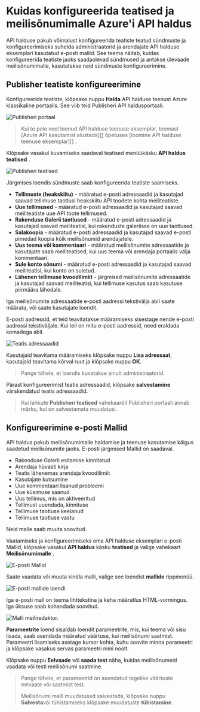 <properties 
    pageTitle="Kuidas konfigureerida teatised ja meilisõnumimalle Azure'i API haldus" 
    description="Siit saate teada, kuidas konfigureerida teatiste ja e-posti Mallid Azure'i API haldus." 
    services="api-management" 
    documentationCenter="" 
    authors="steved0x" 
    manager="erikre" 
    editor=""/>

<tags 
    ms.service="api-management" 
    ms.workload="mobile" 
    ms.tgt_pltfrm="na" 
    ms.devlang="na" 
    ms.topic="article" 
    ms.date="10/25/2016" 
    ms.author="sdanie"/>

# <a name="how-to-configure-notifications-and-email-templates-in-azure-api-management"></a>Kuidas konfigureerida teatised ja meilisõnumimalle Azure'i API haldus

API halduse pakub võimalust konfigureerida teatiste teatud sündmuste ja konfigureerimiseks suhelda administraatorid ja arendajate API halduse eksemplari kasutatud e-posti mallid. See teema näitab, kuidas konfigureerida teatiste jaoks saadaolevad sündmused ja antakse ülevaade meilisõnumimalle, kasutatakse neid sündmuste konfigureerimine.

## <a name="publisher-notifications"> </a>Publisher teatiste konfigureerimine

Konfigureerida teatiste, klõpsake nuppu **Halda** API halduse teenust Azure klassikaline portaalis. See viib teid Publisheri API haldusportaali.

![Publisheri portaal][api-management-management-console]

>Kui te pole veel loonud API halduse teenuse eksemplar, teemast [Azure API kasutamist alustada][] õpetuses [loomine API halduse teenuse eksemplar][] .

Klõpsake vasakul kuvamiseks saadaval teatised menüükäsku **API haldus** **teatised** .

![Publisheri teatised][api-management-publisher-notifications]

Järgmises loendis sündmuste saab konfigureerida teatiste saamiseks.

-   **Tellimuste (heakskiitu)** - määratud e-posti adressaadid ja kasutajad saavad tellimuse taotlusi heakskiitu API toodete kohta meiliteatiste.
-   **Uue tellimused** - määratud e-posti adressaadid ja kasutajad saavad meiliteatiste uue API toote tellimused.
-   **Rakenduse Galerii taotlused** - määratud e-posti adressaadid ja kasutajad saavad meiliteatisi, kui rakenduste galeriisse on uue taotlused.
-   **Salakoopia** - määratud e-posti adressaadid ja kasutajad saavad e-posti pimedad koopia kõik meilisõnumid arendajatele.
-   **Uus teema või kommentaari** - määratud meilisõnumite adressaatide ja kasutajate saab meiliteatised, kui uus teema või arendaja portaalis välja kommentaari.
-   **Sule konto sõnumi** - määratud e-posti adressaadid ja kasutajad saavad meiliteatisi, kui konto on suletud.
-   **Lähenen tellimuse kvoodilimiit** - järgmised meilisõnumite adressaatide ja kasutajad saavad meiliteatisi, kui tellimuse kasutus saab kasutuse piirmäära lähedale.

Iga meilisõnumite adressaatide e-posti aadressi tekstivälja abil saate määrata, või saate kasutajate loendit.

E-posti aadressid, et teid teavitatakse määramiseks sisestage nende e-posti aadressi tekstiväljale. Kui teil on mitu e-posti aadressid, need eraldada komadega abil.

![Teatis adressaadid][api-management-email-addresses]

Kasutajaid teavitama määramiseks klõpsake nuppu **Lisa adressaat**, kasutajaid teavitama kõrval ruut ja klõpsake nuppu **OK**.

>Pange tähele, et loendis kuvatakse ainult administraatorid.

Pärast konfigureerimist teatis adressaadid, klõpsake **salvestamine** värskendatud teatis adressaadid.

>Kui lahkute **Publisheri teatised** vahekaardil Publisheri portaali annab märku, kui on salvestamata muudatusi.

## <a name="email-templates"> </a>Konfigureerimine e-posti Mallid

API haldus pakub meilisõnumimalle haldamise ja teenuse kasutamise käigus saadetud meilisõnumite jaoks. E-posti järgmised Mallid on saadaval.

-   Rakenduse Galerii esitamise kinnitatud
-   Arendaja hüvasti kirja
-   Teatis lähenemas arendaja kvoodilimiit
-   Kasutajate kutsumine
-   Uue kommentaari lisanud probleemi
-   Uue küsimuse saanud
-   Uus tellimus, mis on aktiveeritud
-   Tellimust uuendada, kinnituse
-   Tellimuse taotluse keelanud
-   Tellimuse taotluse vastu

Neid malle saab muuta soovitud.

Vaatamiseks ja konfigureerimiseks oma API halduse eksemplari e-posti Mallid, klõpsake vasakul **API haldus** käsku **teatised** ja valige vahekaart **Meilisõnumimalle** .

![E-posti Mallid][api-management-email-templates]

Saate vaadata või muuta kindla malli, valige see loendist **mallide** rippmenüü.

![E-posti mallide loendi][api-management-email-templates-list]

Iga e-posti mall on teema lihttekstina ja keha määratlus HTML-vormingus. Iga üksuse saab kohandada soovitud.

![Malli meiliredaktor.][api-management-email-template]

**Parameetrite** loend sisaldab loendit parameetrite, mis, kui teema või sisu lisada, saab asendada määratud väärtuse, kui meilisõnumi saatmist. Parameetri lisamiseks asetage kursor kohta, kuhu soovite minna parameetri ja klõpsake vasakus servas parameetri nimi noolt.

Klõpsake nuppu **Eelvaade** või **saada test** näha, kuidas meilisõnumeid vaadata või testi meilisõnumi saatmine.

>Pange tähele, et parameetrid on asendatud tegelike väärtuste eelvaate või saatmist test.
>
>Meilisõnumi malli muudatused salvestada, klõpsake nuppu **Salvesta**või tühistamiseks klõpsake muudatuste **tühistamine**.



[api-management-management-console]: ./media/api-management-howto-configure-notifications/api-management-management-console.png
[api-management-publisher-notifications]: ./media/api-management-howto-configure-notifications/api-management-publisher-notifications.png
[api-management-email-addresses]: ./media/api-management-howto-configure-notifications/api-management-email-addresses.png


[api-management-email-templates]: ./media/api-management-howto-configure-notifications/api-management-email-templates.png
[api-management-email-templates-list]: ./media/api-management-howto-configure-notifications/api-management-email-templates-list.png
[api-management-email-template]: ./media/api-management-howto-configure-notifications/api-management-email-template.png


[Configure publisher notifications]: #publisher-notifications
[Configure email templates]: #email-templates

[How to create and use groups]: api-management-howto-create-groups.md
[How to associate groups with developers]: api-management-howto-create-groups.md#associate-group-developer

[Azure'i API kasutamist alustada]: api-management-get-started.md
[API halduse teenuse eksemplari loomine]: api-management-get-started.md#create-service-instance